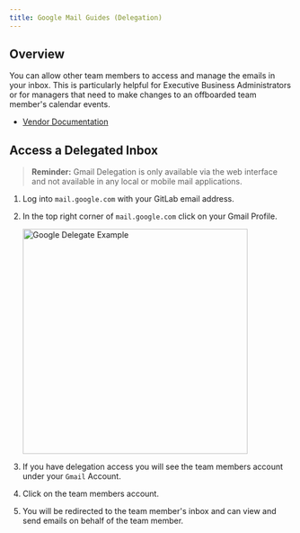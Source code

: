 ```yaml
---
title: Google Mail Guides (Delegation)
---
```


## Overview

You can allow other team members to access and manage the emails in your inbox. This is particularly helpful for Executive Business Administrators or for managers that need to make changes to an offboarded team member's calendar events.

- [Vendor Documentation](https://support.google.com/mail/answer/138350?hl=en)

## Access a Delegated Inbox

> **Reminder:** Gmail Delegation is only available via the web interface and not available in any local or mobile mail applications.

1. Log into `mail.google.com` with your GitLab email address.

1. In the top right corner of `mail.google.com` click on your Gmail Profile.

    <img src="/handbook/security/corporate/systems/google-mail/guides/delegation/images/google_delegation_example.png" alt="Google Delegate Example" width="400"/>

1. If you have delegation access you will see the team members account under your `Gmail` Account.

1. Click on the team members account.

1. You will be redirected to the team member's inbox and can view and send emails on behalf of the team member.
